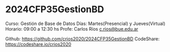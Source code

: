 # 2024CFP35GestionBD

Curso:      Gestión de Base de Datos
Días:       Martes(Presencial) y Jueves(Virtual)    
Horario:    09:00 a 12:30 hs
Profe:      Carlos Ríos     c.rios@bue.edu.ar

Github:     https://github.com/crios2020/2024CFP35GestionBD
CodeShare:  https://codeshare.io/crios2020
